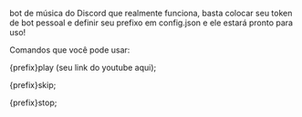bot de música do Discord que realmente funciona, basta colocar seu token de bot pessoal e definir seu prefixo em config.json e ele estará pronto para uso!

Comandos que você pode usar:

{prefix}play (seu link do youtube aqui);

{prefix}skip;

{prefix}stop;
